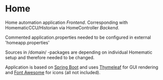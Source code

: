 # Home

Home automation application *Frontend*.
Corresponding with HomematicCCU/Historian via HomeController *Backend*.

Commented application.properties needed to be configured in external 'homeapp.properties'

Sources in /domain/ -packages are depending on individual Homematic setup and therefore needed to be changed.

Application is based on [Spring Boot](https://spring.io/projects/spring-boot) and uses [Thymeleaf](https://www.thymeleaf.org) for GUI rendering and [Font Awesome](https://fontawesome.com) for icons (all not included).
